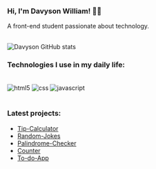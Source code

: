 ### Hi, I'm Davyson William! 🙋‍♂️ <br/>

A front-end student passionate about technology. <br/><br/>

![Davyson GitHub stats](https://github-readme-stats.vercel.app/api?username=davysonwss&show_icons=true&theme=dracula)<br/>

### Technologies I use in my daily life:

<div style="display: inline_block"><br/>
  <img align="center" alt="html5" src="https://img.shields.io/badge/HTML5-E34F26?style=for-the-badge&logo=html5&logoColor=white"/>
  <img align="center" alt="css" src="https://img.shields.io/badge/CSS-239120?&style=for-the-badge&logo=css3&logoColor=white"/>
  <img align="center" alt="javascript" src="https://img.shields.io/badge/JavaScript-F7DF1E?style=for-the-badge&logo=javascript&logoColor=black"/>
</div><br/>

### Latest projects:

- [Tip-Calculator](https://github.com/davysonwss/tip-calculator)
- [Random-Jokes](https://github.com/davysonwss/random-jokes)
- [Palindrome-Checker](https://github.com/davysonwss/palindrome-checker)
- [Counter](https://github.com/davysonwss/counter)
- [To-do-App](https://github.com/Davysonwss/to-do-app)


